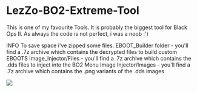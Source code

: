 # LezZo-BO2-Extreme-Tool

This is one of my favourite Tools. 
It is probably the biggest tool for Black Ops II. As always the code is not perfect, i was a noob :')

INFO
To save space i've zipped some files.
EBOOT_Builder folder - you'll find a .7z archive which contains the decrypted files to build custom EBOOTS
Image_Injector/Files - you'll find a .7z archive which contains the .dds files to inject into the BO2 Menu
Image Injector/Images - you'll find a .7z archive which contains the .png variants of the .dds images


<img src="https://www.lizsrv.altervista.org/image.php?di=NJSQ">
